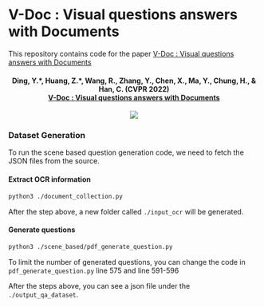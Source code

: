 # V-Doc : Visual questions answers with Documents
This repository contains code for the paper [V-Doc : Visual questions answers with Documents](https://arxiv.org/pdf/2205.13724.pdf)

<h4 align="center">
  <b>Ding, Y.*, Huang, Z.*, Wang, R., Zhang, Y., Chen, X., Ma, Y., Chung, H., & Han, C. (CVPR 2022) <br/><a href="https://arxiv.org/pdf/2205.13724.pdf">V-Doc : Visual questions answers with Documents</a><br/></b></span>
</h4>
<p align="center">
  <img src="[http://www.fillmurray.com/460/300](https://github.com/usydnlp/vdoc/blob/main/images/system_architecture.png)">
</p>



### Dataset Generation
To run the scene based question generation code, we need to fetch the JSON files from the source.  

#### Extract OCR information
```bash
python3 ./document_collection.py
```
After the step above, a new folder called <code>./input_ocr</code> will be generated.
#### Generate questions
```bash
python3 ./scene_based/pdf_generate_question.py
```
To limit the number of generated questions, you can change the code in <code>pdf_generate_question.py</code> line 575 and line 591-596

After the steps above, you can see a json file under the <code>./output_qa_dataset</code>.
